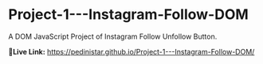 # Project-1---Instagram-Follow-DOM
A DOM JavaScript Project of Instagram Follow Unfollow Button.


<b>🌿Live Link:</b> https://pedinistar.github.io/Project-1---Instagram-Follow-DOM/
